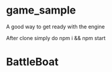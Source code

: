 # game_sample

A good way to get ready with the engine

After clone simply do npm i && npm start
# BattleBoat
